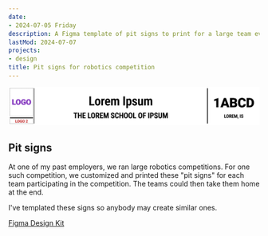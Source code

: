 ```yaml
---
date:
- 2024-07-05 Friday
description: A Figma template of pit signs to print for a large team event
lastMod: 2024-07-07
projects:
- design
title: Pit signs for robotics competition
---
```

![pit-sign-figma-design-template.webp](/assets/pit-sign-figma-design-template_1720201629920_0.webp)

## Pit signs

At one of my past employers, we ran large robotics competitions. For one such competition, we customized and printed these "pit signs" for each team participating in the competition. The teams could then take them home at the end.

I've templated these signs so anybody may create similar ones.

[Figma Design Kit](https://www.figma.com/community/file/1390748246750228126/team-banners-pit-signs-template)
